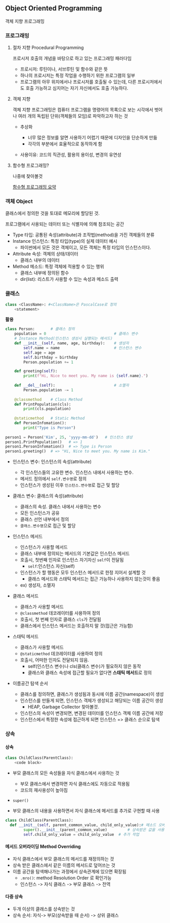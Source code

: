 ## Object Oriented Programming

객체 지향 프로그래밍

### 프로그래밍

1. 절차 지향 Procedural Programming

   프로시저 호출의 개념을 바탕으로 하고 있는 프로그래밍 패러다임

   - 프로시저: 루틴이나, 서브루틴 및 함수와 같은 뜻
   - 하나의 프로시저는 특정 작업을 수행하기 위한 프로그램의 일부
   - 프로그램의 아무 위치에서나 프로시저를 호출될 수 있는데, 다른 프로시저에서도 호출 가능하고 심지어는 자기 자신에서도 호출 가능하다.

2. 객체 지향

   객체 지향 프로그래밍은 컴퓨터 프로그램을 명령어의 목록으로 보는 시각에서 벗어나 여러 개의 독립된 단위(객체들의 모임)로 파악하고자 하는 것

   - 추상화
     - 너무 많은 정보를 알면 사용하기 어렵기 때문에 디자인을 단순하게 만듦
     - 각각의 부분에서 효율적으로 동작하게 함

   - 사용이유: 코드의 직관성, 활용의 용이성, 변경의 유연성

3. 함수형 프로그래밍?

   나중에 찾아볼것

   [함수형 프로그래밍 요약](https://velog.io/@kyusung/%ED%95%A8%EC%88%98%ED%98%95-%ED%94%84%EB%A1%9C%EA%B7%B8%EB%9E%98%EB%B0%8D-%EC%9A%94%EC%95%BD)

   

### 객체 Object

클래스에서 정의한 것을 토대로 메모리에 할당된 것. 

프로그램에서 사용되는 데이터 또는 식별자에 의해 참조되는 공간

- Type 타입: 공통된 속성(attribute)과 조작법(method)을 가진 객체들의 분류
- Instance 인스턴스: 특정 타입(type)의 실제 데이터 예시
  -  파이썬에서 모든 것은 객체이고, 모든 객체는 특정 타입의 인스턴스이다.
- Attribute 속성: 객체의 상태/데이터
  - 클래스 내부의 데이터
- Method 메소드: 특정 객체에 적용할 수 있는 행위
  - 클래스 내부에 정의된 함수
  - dir(list): 리스트가 사용할 수 있는 속성과 메소드 출력

### 클래스

```python
class <ClassName>: #<ClassName>은 PascalCase로 정의
    <statement>
```

**활용**

``` python
class Person:		# 클래스 정의
    population = 0								# 클래스 변수
    # Instance Method(인스턴스 생성시 실행되는 메서드)
    def __init__(self, name, age, birthday):	# 생성자
        self.name = name						# 인스턴스 변수
        self.age = age
        self.birthday = birthday
        Person.population += 1

    def greeting(self):
        print(f"Hi, Nice to meet you. My name is {self.name}.")
        
    def __del__(self):							# 소멸자
        Person.population -= 1							
        
    @classmethod	# Class Method
    def PrintPopulation(cls):
        print(cls.population)
    
    @staticmethod	# Static Method
    def PersonInfomation():
        print("Type is Person")
        
person1 = Person('Kim', 25, 'yyyy-mm-dd')	# 인스턴스 생성
person1.PrintPopulation()   # => 1
person1.PersonInfomation()  # => Type is Person
person1.greeting()	# => "Hi, Nice to meet you. My name is Kim."
```

- 인스턴스 변수: 인스턴스의 속성(attribute)
  - 각 인스턴스들의 고유한 변수. 인스턴스 내에서 사용하는 변수. 
  - 메서드 정의에서 `self.변수명`로 정의
  - 인스턴스가 생성된 이후 `인스턴스.변수명`로 접근 및 할당
- 클래스 변수: 클래스의 속성(attribute)
  - 클래스의 속성. 클래스 내에서 사용하는 변수
  - 모든 인스턴스가 공유
  - 클래스 선언 내부에서 정의
  - `클래스.변수명`으로 접근 및 할당
- 인스턴스 메서드
  - 인스턴스가 사용할 메서드
  - 클래스 내부에 정의되는 메서드의 기본값은 인스턴스 메서드
  - 호출시, 첫번째 인자로 인스턴스 자기자신 `self`이 전달됨
    - `self`:인스턴스 자신(self)
  - 인스턴스가 할 행동은 모두 인스턴스 메서드로 한정 지어서 설계할 것
    - 클래스 메서드와 스태틱 메서드는 접근 가능하나 사용하지 않는것이 좋음
  - ex) 생성자, 소멸자
- 클래스 메서드
  - 클래스가 사용할 메서드
  - `@classmethod` 데코레이터를 사용하여 정의
  - 호출시, 첫 번째 인자로 클래스 `cls`가 전달됨
  - 클래스에서 인스턴스 메서드는 호출하지 말 것(접근은 가능함)
- 스태틱 메서드
  - 클래스가 사용할 메서드
  - `@staticmethod` 데코레이터를 사용하여 정의
  - 호출시, 어떠한 인자도 전달되지 않음. 
    - self(인스턴스 변수)나 cls(클래스 변수)가 필요하지 않은 동작
    - 클래스와 클래스 속성에 접근할 필요가 없다면 **스태틱 메서드**로 정의

- 이름공간 탐색 순서
  - 클래스를 정의하면, 클래스가 생성됨과 동시에 이름 공간(namespace)이 생성
  - 인스턴스를 만들게 되면, 인스턴스 객체가 생성되고 해당되는 이름 공간이 생성
    - HEAP, Garbage Collector 찾아볼것.
  - 인스턴스의 속성이 변경되면, 변경된 데이터를 인스턴스 객체 이름 공간에 저장
  - 인스턴스에서 특정한 속성에 접근하게 되면 인스턴스 => 클래스 순으로 탐색



### 상속

#### 상속

```python
class ChildClass(ParentClass):
    <code block>
```

- 부모 클래스의 모든 속성들을 자식 클래스에서 사용하는 것
  - 부모 클래스에서 변경하면 자식 클래스에도 자동으로 적용됨
  - 코드의 재사용성이 높아짐
  
-  `super()`
  
  - 부모 클래스의 내용을 사용하면서 자식 클래스에 메서드를 추가로 구현할 때 사용
  
  ```python
  class ChildClass(ParentClass):
  	def __init__(self, parent_common_value, child_only_value):# 메소드 오버라이딩 발생
          super().__init__(parent_common_value) 		# 상속받은 값을 사용함
          self.child_only_value = child_only_value	# 추가 작업
  ```
  
  



#### 메서드 오버라이딩 Method Overriding

- 자식 클래스에서 부모 클래스의 메서드를 재정의하는 것
- 상속 받은 클래스에서 같은 이름의 메서드로 덮어쓰는 것
- 이름 공간을 탐색해나가는 과정에서 상속관계에 있으면 확장됨
  - `.mro()`: method Resolution Order 로 확인가능
  - 인스턴스 -> 자식 클래스 -> 부모 클래스 -> 전역



#### 다중 상속

- 두개 이상의 클래스를 상속받는 것
- 상속 순서: 자식-> 부모(상속받을 때 순서) -> 상위 클래스